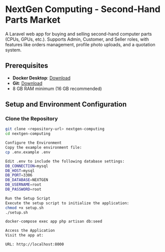 # NextGen Computing - Second-Hand Parts Market

A Laravel web app for buying and selling second-hand computer parts (CPUs, GPUs, etc.). Supports Admin, Customer, and Seller roles, with features like orders management, profile photo uploads, and a quotation system.

## Prerequisites

- **Docker Desktop**: [Download](https://www.docker.com/products/docker-desktop/)
- **Git**: [Download](https://git-scm.com/downloads)
- 8 GB RAM minimum (16 GB recommended)

## Setup and Environment Configuration

### Clone the Repository
```bash
git clone <repository-url> nextgen-computing
cd nextgen-computing

Configure the Environment
Copy the example environment file:
cp .env.example .env

Edit .env to include the following database settings:
DB_CONNECTION=mysql
DB_HOST=mysql
DB_PORT=3306
DB_DATABASE=NEXTGEN
DB_USERNAME=root
DB_PASSWORD=root

Run the Setup Script
Execute the setup script to initialize the application:
chmod +x setup.sh
./setup.sh

docker-compose exec app php artisan db:seed

Access the Application
Visit the app at:

URL: http://localhost:8000